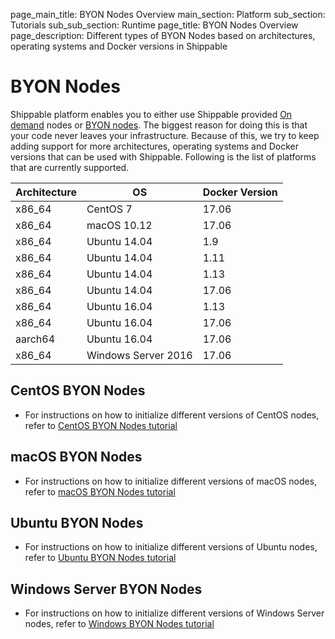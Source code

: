 page_main_title: BYON Nodes Overview
main_section: Platform
sub_section: Tutorials
sub_sub_section: Runtime
page_title: BYON Nodes Overview
page_description: Different types of BYON Nodes based on architectures, operating systems and Docker versions in Shippable

# BYON Nodes

Shippable platform enables you to either use Shippable provided [On demand](/platform/runtime/nodes/#dynamic-nodes/) nodes or [BYON nodes](/platform/runtime/nodes/#custom-nodes). The biggest reason for doing this is that your code never leaves your infrastructure. Because of this, we try to keep adding support for more
architectures, operating systems and Docker versions that can be used with Shippable. Following is the
list of platforms that are currently supported.


|Architecture|OS|Docker Version|
|---|---|---|
|x86_64|CentOS 7|17.06|
|x86_64|macOS 10.12|17.06|
|x86_64|Ubuntu 14.04|1.9|
|x86_64|Ubuntu 14.04|1.11|
|x86_64|Ubuntu 14.04|1.13|
|x86_64|Ubuntu 14.04|17.06|
|x86_64|Ubuntu 16.04|1.13|
|x86_64|Ubuntu 16.04|17.06|
|aarch64|Ubuntu 16.04|17.06|
|x86_64|Windows Server 2016|17.06|

## CentOS BYON Nodes

* For instructions on how to initialize different versions of CentOS nodes,
  refer to [CentOS BYON Nodes tutorial](/platform/tutorial/runtime/byon-centos)

## macOS BYON Nodes

* For instructions on how to initialize different versions of macOS nodes,
  refer to [macOS BYON Nodes tutorial](/platform/tutorial/runtime/byon-macos)

## Ubuntu BYON Nodes

* For instructions on how to initialize different versions of Ubuntu nodes,
  refer to [Ubuntu BYON Nodes tutorial](/platform/tutorial/runtime/byon-ubuntu)

## Windows Server BYON Nodes

* For instructions on how to initialize different versions of Windows Server nodes,
  refer to [Windows BYON Nodes
  tutorial](/platform/tutorial/runtime/byon-windows)
